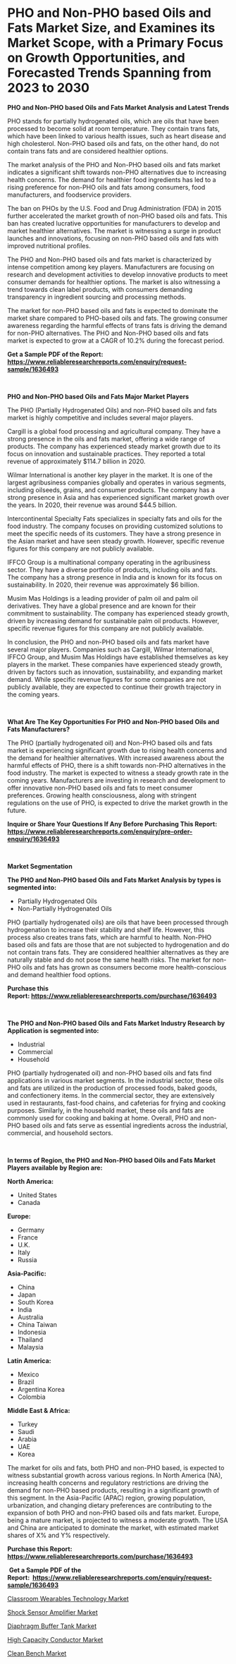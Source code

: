 <p><h1>PHO and Non-PHO based Oils and Fats Market Size, and Examines its Market Scope, with a Primary Focus on Growth Opportunities, and Forecasted Trends Spanning from 2023 to 2030</h1></p><p><strong>PHO and Non-PHO based Oils and Fats Market Analysis and Latest Trends</strong></p>
<p><p>PHO stands for partially hydrogenated oils, which are oils that have been processed to become solid at room temperature. They contain trans fats, which have been linked to various health issues, such as heart disease and high cholesterol. Non-PHO based oils and fats, on the other hand, do not contain trans fats and are considered healthier options.</p><p>The market analysis of the PHO and Non-PHO based oils and fats market indicates a significant shift towards non-PHO alternatives due to increasing health concerns. The demand for healthier food ingredients has led to a rising preference for non-PHO oils and fats among consumers, food manufacturers, and foodservice providers.</p><p>The ban on PHOs by the U.S. Food and Drug Administration (FDA) in 2015 further accelerated the market growth of non-PHO based oils and fats. This ban has created lucrative opportunities for manufacturers to develop and market healthier alternatives. The market is witnessing a surge in product launches and innovations, focusing on non-PHO based oils and fats with improved nutritional profiles.</p><p>The PHO and Non-PHO based oils and fats market is characterized by intense competition among key players. Manufacturers are focusing on research and development activities to develop innovative products to meet consumer demands for healthier options. The market is also witnessing a trend towards clean label products, with consumers demanding transparency in ingredient sourcing and processing methods.</p><p>The market for non-PHO based oils and fats is expected to dominate the market share compared to PHO-based oils and fats. The growing consumer awareness regarding the harmful effects of trans fats is driving the demand for non-PHO alternatives. The PHO and Non-PHO based oils and fats market is expected to grow at a CAGR of 10.2% during the forecast period.</p></p>
<p><strong>Get a Sample PDF of the Report:&nbsp; <a href="https://www.reliableresearchreports.com/enquiry/request-sample/1636493">https://www.reliableresearchreports.com/enquiry/request-sample/1636493</a></strong></p>
<p>&nbsp;</p>
<p><strong>PHO and Non-PHO based Oils and Fats Major Market Players</strong></p>
<p><p>The PHO (Partially Hydrogenated Oils) and non-PHO based oils and fats market is highly competitive and includes several major players. </p><p>Cargill is a global food processing and agricultural company. They have a strong presence in the oils and fats market, offering a wide range of products. The company has experienced steady market growth due to its focus on innovation and sustainable practices. They reported a total revenue of approximately $114.7 billion in 2020.</p><p>Wilmar International is another key player in the market. It is one of the largest agribusiness companies globally and operates in various segments, including oilseeds, grains, and consumer products. The company has a strong presence in Asia and has experienced significant market growth over the years. In 2020, their revenue was around $44.5 billion.</p><p>Intercontinental Specialty Fats specializes in specialty fats and oils for the food industry. The company focuses on providing customized solutions to meet the specific needs of its customers. They have a strong presence in the Asian market and have seen steady growth. However, specific revenue figures for this company are not publicly available.</p><p>IFFCO Group is a multinational company operating in the agribusiness sector. They have a diverse portfolio of products, including oils and fats. The company has a strong presence in India and is known for its focus on sustainability. In 2020, their revenue was approximately $6 billion.</p><p>Musim Mas Holdings is a leading provider of palm oil and palm oil derivatives. They have a global presence and are known for their commitment to sustainability. The company has experienced steady growth, driven by increasing demand for sustainable palm oil products. However, specific revenue figures for this company are not publicly available.</p><p>In conclusion, the PHO and non-PHO based oils and fats market have several major players. Companies such as Cargill, Wilmar International, IFFCO Group, and Musim Mas Holdings have established themselves as key players in the market. These companies have experienced steady growth, driven by factors such as innovation, sustainability, and expanding market demand. While specific revenue figures for some companies are not publicly available, they are expected to continue their growth trajectory in the coming years.</p></p>
<p>&nbsp;</p>
<p><strong>What Are The Key Opportunities For PHO and Non-PHO based Oils and Fats Manufacturers?</strong></p>
<p><p>The PHO (partially hydrogenated oil) and Non-PHO based oils and fats market is experiencing significant growth due to rising health concerns and the demand for healthier alternatives. With increased awareness about the harmful effects of PHO, there is a shift towards non-PHO alternatives in the food industry. The market is expected to witness a steady growth rate in the coming years. Manufacturers are investing in research and development to offer innovative non-PHO based oils and fats to meet consumer preferences. Growing health consciousness, along with stringent regulations on the use of PHO, is expected to drive the market growth in the future.</p></p>
<p><strong>Inquire or Share Your Questions If Any Before Purchasing This Report: <a href="https://www.reliableresearchreports.com/enquiry/pre-order-enquiry/1636493">https://www.reliableresearchreports.com/enquiry/pre-order-enquiry/1636493</a></strong></p>
<p>&nbsp;</p>
<p><strong>Market Segmentation</strong></p>
<p><strong>The PHO and Non-PHO based Oils and Fats Market Analysis by types is segmented into:</strong></p>
<p><ul><li>Partially Hydrogenated Oils</li><li>Non-Partially Hydrogenated Oils</li></ul></p>
<p><p>PHO (partially hydrogenated oils) are oils that have been processed through hydrogenation to increase their stability and shelf life. However, this process also creates trans fats, which are harmful to health. Non-PHO based oils and fats are those that are not subjected to hydrogenation and do not contain trans fats. They are considered healthier alternatives as they are naturally stable and do not pose the same health risks. The market for non-PHO oils and fats has grown as consumers become more health-conscious and demand healthier food options.</p></p>
<p><strong>Purchase this Report:&nbsp;<a href="https://www.reliableresearchreports.com/purchase/1636493">https://www.reliableresearchreports.com/purchase/1636493</a></strong></p>
<p>&nbsp;</p>
<p><strong>The PHO and Non-PHO based Oils and Fats Market Industry Research by Application is segmented into:</strong></p>
<p><ul><li>Industrial</li><li>Commercial</li><li>Household</li></ul></p>
<p><p>PHO (partially hydrogenated oil) and non-PHO based oils and fats find applications in various market segments. In the industrial sector, these oils and fats are utilized in the production of processed foods, baked goods, and confectionery items. In the commercial sector, they are extensively used in restaurants, fast-food chains, and cafeterias for frying and cooking purposes. Similarly, in the household market, these oils and fats are commonly used for cooking and baking at home. Overall, PHO and non-PHO based oils and fats serve as essential ingredients across the industrial, commercial, and household sectors.</p></p>
<p>&nbsp;</p>
<p><strong>In terms of Region, the PHO and Non-PHO based Oils and Fats Market Players available by Region are:</strong></p>
<p>
    <p> <strong> North America: </strong>
        <ul>
            <li>United States</li>
            <li>Canada</li>
        </ul>
        </p> 
    <p> <strong> Europe: </strong>
        <ul>
            <li>Germany</li>
            <li>France</li>
            <li>U.K.</li>
            <li>Italy</li>
            <li>Russia</li>
        </ul>
        </p> 
    <p> <strong> Asia-Pacific: </strong>
        <ul>
            <li>China</li>
            <li>Japan</li>
            <li>South Korea</li>
            <li>India</li>
            <li>Australia</li>
            <li>China Taiwan</li>
            <li>Indonesia</li>
            <li>Thailand</li>
            <li>Malaysia</li>
        </ul>
        </p> 
    <p> <strong> Latin America: </strong>
        <ul>
            <li>Mexico</li>
            <li>Brazil</li>
            <li>Argentina Korea</li>
            <li>Colombia</li>
        </ul>
        </p> 
    <p> <strong> Middle East & Africa: </strong>
        <ul>
            <li>Turkey</li>
            <li>Saudi</li>
            <li>Arabia</li>
            <li>UAE</li>
            <li>Korea</li>
        </ul>
    </p>
    </p>
<p><p>The market for oils and fats, both PHO and non-PHO based, is expected to witness substantial growth across various regions. In North America (NA), increasing health concerns and regulatory restrictions are driving the demand for non-PHO based products, resulting in a significant growth of this segment. In the Asia-Pacific (APAC) region, growing population, urbanization, and changing dietary preferences are contributing to the expansion of both PHO and non-PHO based oils and fats market. Europe, being a mature market, is projected to witness a moderate growth. The USA and China are anticipated to dominate the market, with estimated market shares of X% and Y% respectively.</p></p>
<p><strong>Purchase this Report: <a href="https://www.reliableresearchreports.com/purchase/1636493">https://www.reliableresearchreports.com/purchase/1636493</a></strong></p>
<p>&nbsp;<strong>Get a Sample PDF of the Report:&nbsp;&nbsp;<a href="https://www.reliableresearchreports.com/enquiry/request-sample/1636493">https://www.reliableresearchreports.com/enquiry/request-sample/1636493</a></strong></p>
<p><strong></strong></p>
<p><p><a href="https://medium.com/@stand.tough.park/classroom-wearables-technology-market-trends-and-market-analysis-forecasted-for-period-2023-2030-2974f0b67d71">Classroom Wearables Technology Market</a></p><p><a href="https://www.linkedin.com/pulse/shock-sensor-amplifier-market-size-growth-forecast-from-2023-v3slf/">Shock Sensor Amplifier Market</a></p><p><a href="https://github.com/RoccoManning/Market-Research-Report-List-1/blob/main/diaphragm-buffer-tank-market.md">Diaphragm Buffer Tank Market</a></p><p><a href="https://www.linkedin.com/pulse/decoding-high-capacity-conductor-market-deep-dive-latest-m2yic/">High Capacity Conductor Market</a></p><p><a href="https://medium.com/@noise.asset.organ/clean-bench-nbsp-market-focuses-on-market-share-size-and-projected-forecast-till-2030-3a967f59f66a">Clean Bench Market</a></p></p>